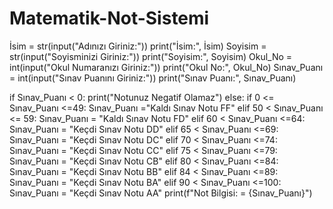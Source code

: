 # Matematik-Not-Sistemi
İsim = str(input("Adınızı Giriniz:"))
print("İsim:", İsim)
Soyisim = str(input("Soyisminizi Giriniz:"))
print("Soyisim:", Soyisim)
Okul_No = int(input("Okul Numaranızı Giriniz:"))
print("Okul No:", Okul_No)
Sınav_Puanı = int(input("Sınav Puanını Giriniz:"))
print("Sınav Puanı:", Sınav_Puanı)

   
if Sınav_Puanı < 0:
    print("Notunuz Negatif Olamaz")
else:
    if 0 <= Sınav_Puanı <=49:
        Sınav_Puanı ="Kaldı Sınav Notu FF"
    elif 50 < Sınav_Puanı <= 59:
        Sınav_Puanı = "Kaldı Sınav Notu FD"
    elif 60 < Sınav_Puanı <=64:
        Sınav_Puanı = "Keçdi Sınav Notu DD"
    elif 65 < Sınav_Puanı <=69:
        Sınav_Puanı = "Keçdi Sınav Notu DC"
    elif 70 < Sınav_Puanı <=74:
        Sınav_Puanı = "Keçdi Sınav Notu CC"
    elif 75 < Sınav_Puanı <=79:
        Sınav_Puanı = "Keçdi Sınav Notu CB"
    elif 80 < Sınav_Puanı <=84:
        Sınav_Puanı = "Keçdi Sınav Notu BB"
    elif 84 < Sınav_Puanı <=89:
        Sınav_Puanı = "Keçdi Sınav Notu BA"
    elif 90 < Sınav_Puanı <=100:
        Sınav_Puanı = "Keçdi Sınav Notu AA"
print(f"Not Bilgisi: = {Sınav_Puanı}")
